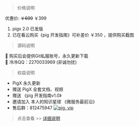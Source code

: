 > 价格说明  
  
优惠价: ~~￥699~~      ￥399  

1. pigx 2.0 已发版 
2. 已在看云购买《pig 开发指南》可补差价 ￥350 ，提供购买截图  
    
 
> 源码说明  

🌹 购买后会提供Git私服账号，永久更新下载  
📱 冷冷QQ：2270033969  (非诚勿扰)
 


> 权益说明  
- PigX 永久更新
- 赠送 PigX 全套文档、视频
- 赠送 《pig 开发指南v1.0》
- 邀请加入 本人的知识星球 《微服务最前沿》  
- 售后群：812475947  <a target="_blank" href="//shang.qq.com/wpa/qunwpa?idkey=5533504a037b6ec51df9719c756ac4bbd5828b5048a372d1d9c263b6629c8109"><img border="0" src="//pub.idqqimg.com/wpa/images/group.png" alt="pig. vip" title="pig. vip"></a>

> 点击查看 >>  <a href="#/vip">详细说明</a>  


